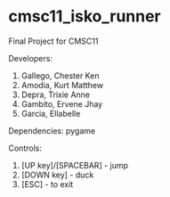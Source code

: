 # cmsc11_isko_runner
Final Project for CMSC11

Developers:
1. Gallego, Chester Ken
2. Amodia, Kurt Matthew
3. Depra, Trixie Anne
4. Gambito, Ervene Jhay
5. Garcia, Ellabelle

Dependencies:
pygame

Controls:
1. [UP key]/[SPACEBAR] - jump
2. [DOWN key] - duck
3. [ESC] - to exit
